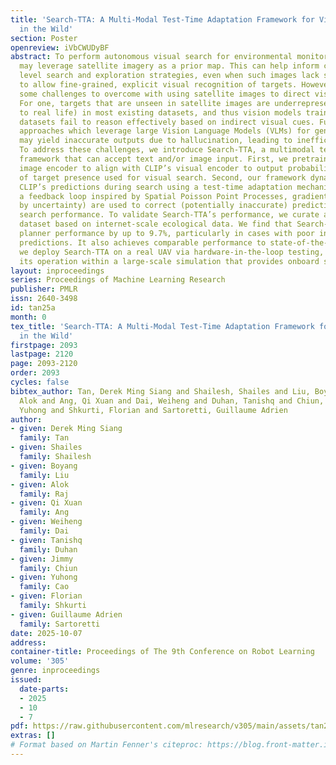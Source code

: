```yaml
---
title: 'Search-TTA: A Multi-Modal Test-Time Adaptation Framework for Visual Search
  in the Wild'
section: Poster
openreview: iVbCWUDyBF
abstract: To perform autonomous visual search for environmental monitoring, a robot
  may leverage satellite imagery as a prior map. This can help inform coarse, high
  level search and exploration strategies, even when such images lack sufficient resolution
  to allow fine-grained, explicit visual recognition of targets. However, there are
  some challenges to overcome with using satellite images to direct visual search.
  For one, targets that are unseen in satellite images are underrepresented (compared
  to real life) in most existing datasets, and thus vision models trained on these
  datasets fail to reason effectively based on indirect visual cues. Furthermore,
  approaches which leverage large Vision Language Models (VLMs) for generalization
  may yield inaccurate outputs due to hallucination, leading to inefficient search.
  To address these challenges, we introduce Search-TTA, a multimodal test-time adaptation
  framework that can accept text and/or image input. First, we pretrain a remote sensing
  image encoder to align with CLIP’s visual encoder to output probability distributions
  of target presence used for visual search. Second, our framework dynamically refines
  CLIP’s predictions during search using a test-time adaptation mechanism. Through
  a feedback loop inspired by Spatial Poisson Point Processes, gradient updates (weighted
  by uncertainty) are used to correct (potentially inaccurate) predictions and improve
  search performance. To validate Search-TTA’s performance, we curate a visual search
  dataset based on internet-scale ecological data. We find that Search-TTA improves
  planner performance by up to 9.7%, particularly in cases with poor initial CLIP
  predictions. It also achieves comparable performance to state-of-the-art VLMs. Finally,
  we deploy Search-TTA on a real UAV via hardware-in-the-loop testing, by simulating
  its operation within a large-scale simulation that provides onboard sensing.
layout: inproceedings
series: Proceedings of Machine Learning Research
publisher: PMLR
issn: 2640-3498
id: tan25a
month: 0
tex_title: 'Search-TTA: A Multi-Modal Test-Time Adaptation Framework for Visual Search
  in the Wild'
firstpage: 2093
lastpage: 2120
page: 2093-2120
order: 2093
cycles: false
bibtex_author: Tan, Derek Ming Siang and Shailesh, Shailes and Liu, Boyang and Raj,
  Alok and Ang, Qi Xuan and Dai, Weiheng and Duhan, Tanishq and Chiun, Jimmy and Cao,
  Yuhong and Shkurti, Florian and Sartoretti, Guillaume Adrien
author:
- given: Derek Ming Siang
  family: Tan
- given: Shailes
  family: Shailesh
- given: Boyang
  family: Liu
- given: Alok
  family: Raj
- given: Qi Xuan
  family: Ang
- given: Weiheng
  family: Dai
- given: Tanishq
  family: Duhan
- given: Jimmy
  family: Chiun
- given: Yuhong
  family: Cao
- given: Florian
  family: Shkurti
- given: Guillaume Adrien
  family: Sartoretti
date: 2025-10-07
address:
container-title: Proceedings of The 9th Conference on Robot Learning
volume: '305'
genre: inproceedings
issued:
  date-parts:
  - 2025
  - 10
  - 7
pdf: https://raw.githubusercontent.com/mlresearch/v305/main/assets/tan25a/tan25a.pdf
extras: []
# Format based on Martin Fenner's citeproc: https://blog.front-matter.io/posts/citeproc-yaml-for-bibliographies/
---
```

